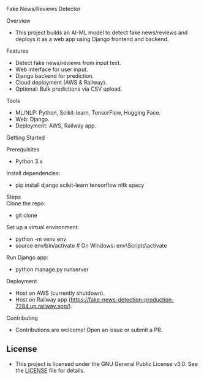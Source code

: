 Fake News/Reviews Detector

Overview
- This project builds an AI-ML model to detect fake news/reviews and deploys it as a web app using Django frontend and backend.
    
Features
- Detect fake news/reviews from input text.
- Web interface for user input.
- Django backend for prediction.
- Cloud deployment (AWS & Railway).
- Optional: Bulk predictions via CSV upload.
    
Tools
- ML/NLP: Python, Scikit-learn, TensorFlow, Hugging Face.
- Web: Django.
- Deployment: AWS, Railway app.
    
Getting Started
    
Prerequisites   
- Python 3.x
    
Install dependencies:   
- pip install django scikit-learn tensorflow nltk spacy   
    
Steps    
Clone the repo:    
- git clone <repository-url>    
    
Set up a virtual environment:    
- python -m venv env    
- source env/bin/activate  # On Windows: env\Scripts\activate    
      

Run Django app:    
- python manage.py runserver    
    
Deployment    
- Host on AWS (currently shutdown).   
- Host on Railway app (https://fake-news-detection-production-7284.up.railway.app/). 

Contributing    
- Contributions are welcome! Open an issue or submit a PR.

## License
- This project is licensed under the GNU General Public License v3.0. See the [LICENSE](LICENSE) file for details.

    
